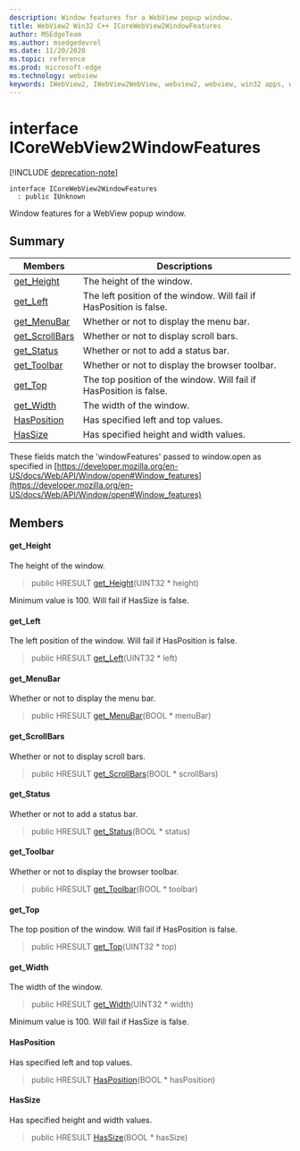 ```yaml
---
description: Window features for a WebView popup window.
title: WebView2 Win32 C++ ICoreWebView2WindowFeatures
author: MSEdgeTeam
ms.author: msedgedevrel
ms.date: 11/20/2020
ms.topic: reference
ms.prod: microsoft-edge
ms.technology: webview
keywords: IWebView2, IWebView2WebView, webview2, webview, win32 apps, win32, edge, ICoreWebView2, ICoreWebView2Controller, browser control, edge html, ICoreWebView2WindowFeatures
---
```


# interface ICoreWebView2WindowFeatures 

[!INCLUDE [deprecation-note](../includes/deprecation-note.md)]

```
interface ICoreWebView2WindowFeatures
  : public IUnknown
```

Window features for a WebView popup window.

## Summary

 Members                        | Descriptions
--------------------------------|---------------------------------------------
[get_Height](#get_height) | The height of the window.
[get_Left](#get_left) | The left position of the window. Will fail if HasPosition is false.
[get_MenuBar](#get_menubar) | Whether or not to display the menu bar.
[get_ScrollBars](#get_scrollbars) | Whether or not to display scroll bars.
[get_Status](#get_status) | Whether or not to add a status bar.
[get_Toolbar](#get_toolbar) | Whether or not to display the browser toolbar.
[get_Top](#get_top) | The top position of the window. Will fail if HasPosition is false.
[get_Width](#get_width) | The width of the window.
[HasPosition](#hasposition) | Has specified left and top values.
[HasSize](#hassize) | Has specified height and width values.

These fields match the 'windowFeatures' passed to window.open as specified in [https://developer.mozilla.org/en-US/docs/Web/API/Window/open#Window_features](https://developer.mozilla.org/en-US/docs/Web/API/Window/open#Window_features)

## Members

#### get_Height 

The height of the window.

> public HRESULT [get_Height](#get_height)(UINT32 * height)

Minimum value is 100. Will fail if HasSize is false.

#### get_Left 

The left position of the window. Will fail if HasPosition is false.

> public HRESULT [get_Left](#get_left)(UINT32 * left)

#### get_MenuBar 

Whether or not to display the menu bar.

> public HRESULT [get_MenuBar](#get_menubar)(BOOL * menuBar)

#### get_ScrollBars 

Whether or not to display scroll bars.

> public HRESULT [get_ScrollBars](#get_scrollbars)(BOOL * scrollBars)

#### get_Status 

Whether or not to add a status bar.

> public HRESULT [get_Status](#get_status)(BOOL * status)

#### get_Toolbar 

Whether or not to display the browser toolbar.

> public HRESULT [get_Toolbar](#get_toolbar)(BOOL * toolbar)

#### get_Top 

The top position of the window. Will fail if HasPosition is false.

> public HRESULT [get_Top](#get_top)(UINT32 * top)

#### get_Width 

The width of the window.

> public HRESULT [get_Width](#get_width)(UINT32 * width)

Minimum value is 100. Will fail if HasSize is false.

#### HasPosition 

Has specified left and top values.

> public HRESULT [HasPosition](#hasposition)(BOOL * hasPosition)

#### HasSize 

Has specified height and width values.

> public HRESULT [HasSize](#hassize)(BOOL * hasSize)

